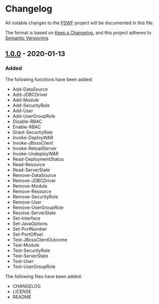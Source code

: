 # Changelog
All notable changes to the [PSWF](https://github.com/Akaizoku/PSWF) project will be documented in this file.

The format is based on [Keep a Changelog](https://keepachangelog.com/en/1.0.0/),
and this project adheres to [Semantic Versioning](https://semver.org/spec/v2.0.0.html).

## [1.0.0](https://github.com/Akaizoku/PSWF/releases/tag/1.0.0) - 2020-01-13

### Added

The following functions have been added:
-   Add-DataSource
-   Add-JDBCDriver
-   Add-Module
-   Add-SecurityRole
-   Add-User
-   Add-UserGroupRole
-   Disable-RBAC
-   Enable-RBAC
-   Grant-SecurityRole
-   Invoke-DeployWAR
-   Invoke-JBossClient
-   Invoke-ReloadServer
-   Invoke-UndeployWAR
-   Read-DeploymentStatus
-   Read-Resource
-   Read-ServerState
-   Remove-DataSource
-   Remove-JDBCDriver
-   Remove-Module
-   Remove-Resource
-   Remove-SecurityRole
-   Remove-User
-   Remove-UserGroupRole
-   Resolve-ServerState
-   Set-Interface
-   Set-JavaOptions
-   Set-PortNumber
-   Set-PortOffset
-   Test-JBossClientOutcome
-   Test-Module
-   Test-SecurityRole
-   Test-ServerState
-   Test-User
-   Test-UserGroupRole

The following files have been added:
-   CHANGELOG
-   LICENSE
-   README
